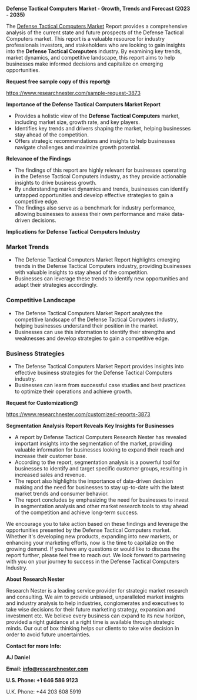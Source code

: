 ﻿<a name="_hlk168570615"></a><a name="_hlk168498031"></a>**Defense Tactical Computers Market - Growth, Trends and Forecast (2023 - 2035)**

The [Defense Tactical Computers Market](https://www.researchnester.com/reports/defense-tactical-computers-market/3873) Report provides a comprehensive analysis of the current state and future prospects of the Defense Tactical Computers market. This report is a valuable resource for industry professionals investors, and stakeholders who are looking to gain insights into the **Defense Tactical Computers** industry. By examining key trends, market dynamics, and competitive landscape, this report aims to help businesses make informed decisions and capitalize on emerging opportunities.

**Request free sample copy of this report@**

<https://www.researchnester.com/sample-request-3873> 

**Importance of the Defense Tactical Computers Market Report**

- Provides a holistic view of the **Defense Tactical Computers** market, including market size, growth rate, and key players.
- Identifies key trends and drivers shaping the market, helping businesses stay ahead of the competition.
- Offers strategic recommendations and insights to help businesses navigate challenges and maximize growth potential.

**Relevance of the Findings**

- The findings of this report are highly relevant for businesses operating in the Defense Tactical Computers industry, as they provide actionable insights to drive business growth.
- By understanding market dynamics and trends, businesses can identify untapped opportunities and develop effective strategies to gain a competitive edge.
- The findings also serve as a benchmark for industry performance, allowing businesses to assess their own performance and make data-driven decisions.

**Implications for Defense Tactical Computers Industry**
### **Market Trends**
- The Defense Tactical Computers Market Report highlights emerging trends in the Defense Tactical Computers industry, providing businesses with valuable insights to stay ahead of the competition.
- Businesses can leverage these trends to identify new opportunities and adapt their strategies accordingly.
### **Competitive Landscape**
- The Defense Tactical Computers Market Report analyzes the competitive landscape of the Defense Tactical Computers industry, helping businesses understand their position in the market.
- Businesses can use this information to identify their strengths and weaknesses and develop strategies to gain a competitive edge.
### **Business Strategies**
- The Defense Tactical Computers Market Report provides insights into effective business strategies for the Defense Tactical Computers industry.
- Businesses can learn from successful case studies and best practices to optimize their operations and achieve growth.

**Request for Customization@**

<https://www.researchnester.com/customized-reports-3873> 

**Segmentation Analysis Report Reveals Key Insights for Businesses**

- A report by Defense Tactical Computers Research Nester has revealed important insights into the segmentation of the market, providing valuable information for businesses looking to expand their reach and increase their customer base.
- According to the report, segmentation analysis is a powerful tool for businesses to identify and target specific customer groups, resulting in increased sales and revenue.
- The report also highlights the importance of data-driven decision making and the need for businesses to stay up-to-date with the latest market trends and consumer behavior.
- The report concludes by emphasizing the need for businesses to invest in segmentation analysis and other market research tools to stay ahead of the competition and achieve long-term success.

We encourage you to take action based on these findings and leverage the opportunities presented by the Defense Tactical Computers market. Whether it's developing new products, expanding into new markets, or enhancing your marketing efforts, now is the time to capitalize on the growing demand. If you have any questions or would like to discuss the report further, please feel free to reach out. We look forward to partnering with you on your journey to success in the Defense Tactical Computers Industry.

**About Research Nester**

Research Nester is a leading service provider for strategic market research and consulting. We aim to provide unbiased, unparalleled market insights and industry analysis to help industries, conglomerates and executives to take wise decisions for their future marketing strategy, expansion and investment etc. We believe every business can expand to its new horizon, provided a right guidance at a right time is available through strategic minds. Our out of box thinking helps our clients to take wise decision in order to avoid future uncertainties.

**Contact for more Info:**

**AJ Daniel**

**Email: info@researchnester.com**

**U.S. Phone: +1 646 586 9123**

U.K. Phone: +44 203 608 5919



